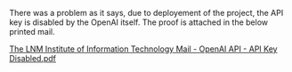 There was a problem as it says, due to deployement of the project, the API key is disabled by the OpenAI itself. The proof is attached in the below printed mail.

[The LNM Institute of Information Technology Mail - OpenAI API - API Key Disabled.pdf](https://github.com/Ishan1922/client-chatgpt-2/files/12067845/The.LNM.Institute.of.Information.Technology.Mail.-.OpenAI.API.-.API.Key.Disabled.pdf)
